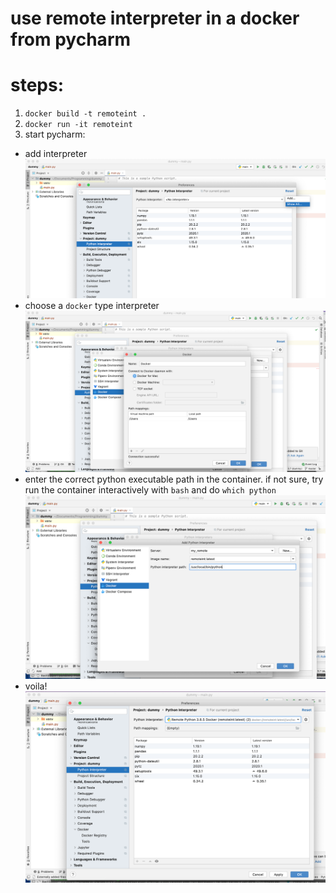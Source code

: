 # use remote interpreter in a docker from pycharm

# steps:
1. `docker build -t remoteint .`
2. `docker run -it remoteint`
3. start pycharm:
- add interpreter
![image info](./pics/pic1.png)
- choose a `docker` type interpreter 
![image info](./pics/pic2.png)
- enter the correct python executable path in the container. if not sure, try run the container interactively with `bash` and do `which python`
![image info](./pics/pic3.png)
- voila!
![image info](./pics/pic4.png)
